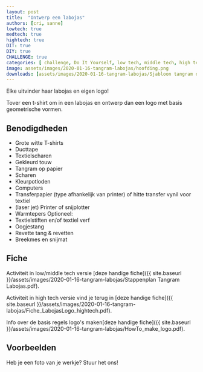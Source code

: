 ```yaml
---
layout: post
title:  "Ontwerp een labojas"
authors: [cri, sanne] 
lowtech: true
medtech: true
hightech: true
DIT: true
DIY: true
CHALLENGE: true
categories: [ challenge, Do It Yourself, low tech, middle tech, high tech, snijplotter, warmtepers]
image: assets/images/2020-01-16-tangram-labojas/hoofding.png
downloads: [assets/images/2020-01-16-tangram-labojas/Sjabloon tangram op papier.pdf,assets/images/2020-01-16-tangram-labojas/Sjabloon tangram op Google Tekeningen.jpg , assets/images/2020-01-16-tangram-labojas/Sjabloon tangram op papier.pdf, assets/images/2020-01-16-tangram-labojas/tangram labojas stappenplan.pptx, assets/images/2020-01-16-tangram-labojas/Fiche_LabojasLogo_hightech.pdf]
---
```

Elke uitvinder haar labojas en eigen logo! 

Tover een t-shirt om in een labojas en ontwerp dan een logo met basis geometrische vormen. 
## Benodigdheden

*  Grote witte T-shirts
*  Ducttape
*  Textielscharen
*  Gekleurd touw
*  Tangram op papier
*  Scharen
*  Kleurpotloden
*  Computers
*  Transferpapier (type afhankelijk van printer) of hitte transfer vynil voor textiel 
*  (laser jet) Printer of snijplotter
*  Warmtepers 
Optioneel: 
* Textielstiften en/of textiel verf
* Oogjestang
* Revette tang & revetten
* Breekmes en snijmat



## Fiche
Activiteit in low/middle tech versie  [deze handige fiche]({{ site.baseurl }}/assets/images/2020-01-16-tangram-labojas/Stappenplan Tangram Labojas.pdf).

Activiteit in high tech versie vind je terug in [deze handige fiche]({{ site.baseurl }}/assets/images/2020-01-16-tangram-labojas/Fiche_LabojasLogo_hightech.pdf).

Info over de basis regels logo's maken[deze handige fiche]({{ site.baseurl }}/assets/images/2020-01-16-tangram-labojas/HowTo_make_logo.pdf).

## Voorbeelden
Heb je een foto van je werkje? Stuur het ons!